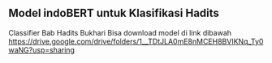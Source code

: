 ## Model indoBERT untuk Klasifikasi Hadits
Classifier Bab Hadits Bukhari
Bisa download model di link dibawah
https://drive.google.com/drive/folders/1__TDtJLA0mE8nMCEH8BVIKNq_Ty0waNG?usp=sharing